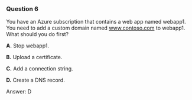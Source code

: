 ### Question 6

You have an Azure subscription that contains a web app named webapp1.  
You need to add a custom domain named www.contoso.com to webapp1.  
What should you do first?

**A.** Stop webapp1.

**B.** Upload a certificate.

**C.** Add a connection string.

**D.** Create a DNS record.

Answer: D

